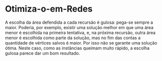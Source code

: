 # Otimiza-o-em-Redes
A escolha da área defendida a cada recursão é gulosa: pega-se sempre a maior.
Poderia, por exemplo, existir uma solução melhor em que uma área menor é escolhida na
primeira tentativa, e, na próxima recursão, outra área menor é escolhida como parte da solução,
mas no fim das contas a quantidade de vértices salvos é maior. Por isso não se garante uma
solução ótima. Neste caso, como as instâncias queimam muito rápido, a escolha gulosa parece
dar um bom resultado.
